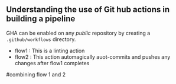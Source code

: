 ## Understanding the use of Git hub actions in building a pipeline

GHA can be enabled on any _public_ repository by creating a `.github/workflows` directory.
- flow1 : This is a linting action
- flow2 : This action automagically auot-commits and pushes any changes after flow1 completes

#combining flow 1 and 2 